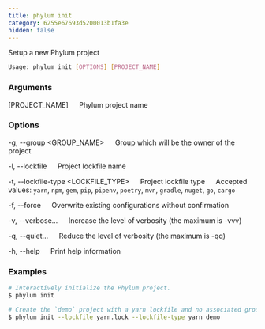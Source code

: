 ```yaml
---
title: phylum init
category: 6255e67693d5200013b1fa3e
hidden: false
---
```


Setup a new Phylum project

```sh
Usage: phylum init [OPTIONS] [PROJECT_NAME]
```

### Arguments

[PROJECT_NAME]
&emsp; Phylum project name

### Options

-g, --group <GROUP_NAME>
&emsp; Group which will be the owner of the project

-l, --lockfile <LOCKFILE>
&emsp; Project lockfile name

-t, --lockfile-type <LOCKFILE_TYPE>
&emsp; Project lockfile type
&emsp; Accepted values: `yarn`, `npm`, `gem`, `pip`, `pipenv`, `poetry`, `mvn`, `gradle`, `nuget`, `go`, `cargo`

-f, --force
&emsp; Overwrite existing configurations without confirmation

-v, --verbose...
&emsp; Increase the level of verbosity (the maximum is -vvv)

-q, --quiet...
&emsp; Reduce the level of verbosity (the maximum is -qq)

-h, --help
&emsp; Print help information

### Examples

```sh
# Interactively initialize the Phylum project.
$ phylum init

# Create the `demo` project with a yarn lockfile and no associated group.
$ phylum init --lockfile yarn.lock --lockfile-type yarn demo
```
